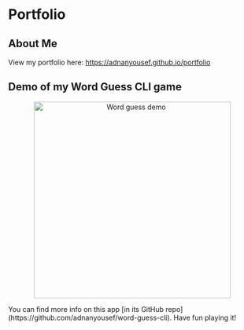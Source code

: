# Portfolio

## About Me
View my portfolio here: https://adnanyousef.github.io/portfolio

## Demo of my Word Guess CLI game
<p align="center">
<img src="https://cdn.rawgit.com/adnanyousef/portfolio/master/assets/images/word_guess_demo.svg" alt="Word guess demo" height="400">
</p>
You can find more info on this app [in its GitHub repo](https://github.com/adnanyousef/word-guess-cli). Have fun playing it!